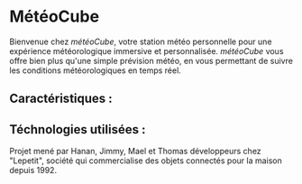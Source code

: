 # MétéoCube

Bienvenue chez _météoCube_, votre station météo personnelle pour une expérience météorologique immersive et personnalisée. _météoCube_ vous offre bien plus qu'une simple prévision météo, en vous permettant de suivre les conditions météorologiques en temps réel.

## Caractéristiques :

## Téchnologies utilisées :

Projet mené par Hanan, Jimmy, Mael  et Thomas développeurs chez "Lepetit", société qui commercialise des objets connectés pour la maison depuis 1992.
